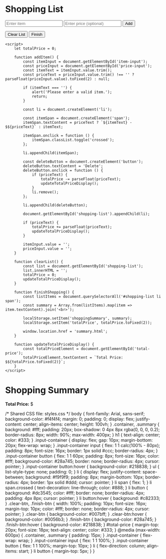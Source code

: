 
<!DOCTYPE html>
<html lang="en">
<head>
    <meta charset="UTF-8">
    <meta name="viewport" content="width=device-width, initial-scale=1.0">
    <title>Shopping List App</title>
    <link rel="stylesheet" href="styles.css">
</head>
<body>
    <div class="container">
        <h1>Shopping List</h1>
        <div class="input-container">
            <input type="text" id="item-input" placeholder="Enter item">
            <input type="number" id="price-input" placeholder="Enter price (optional)" min="0" step="0.01">
            <button onclick="addItem()">Add</button>
        </div>
        <ul id="shopping-list"></ul>
        <button class="clear-btn" onclick="clearList()">Clear List</button>
        <button class="finish-btn" onclick="finishShopping()">Finish</button>
        <div id="total-price"></div>
    </div>

    <script>
        let totalPrice = 0;

        function addItem() {
            const itemInput = document.getElementById('item-input');
            const priceInput = document.getElementById('price-input');
            const itemText = itemInput.value.trim();
            const priceText = priceInput.value.trim() !== '' ? parseFloat(priceInput.value).toFixed(2) : null;

            if (itemText === '') {
                alert('Please enter a valid item.');
                return;
            }

            const li = document.createElement('li');

            const itemSpan = document.createElement('span');
            itemSpan.textContent = priceText ? `${itemText} - $${priceText}` : itemText;

            itemSpan.onclick = function () {
                itemSpan.classList.toggle('crossed');
            };

            li.appendChild(itemSpan);

            const deleteButton = document.createElement('button');
            deleteButton.textContent = 'Delete';
            deleteButton.onclick = function () {
                if (priceText) {
                    totalPrice -= parseFloat(priceText);
                    updateTotalPriceDisplay();
                }
                li.remove();
            };

            li.appendChild(deleteButton);

            document.getElementById('shopping-list').appendChild(li);

            if (priceText) {
                totalPrice += parseFloat(priceText);
                updateTotalPriceDisplay();
            }

            itemInput.value = '';
            priceInput.value = '';
        }

        function clearList() {
            const list = document.getElementById('shopping-list');
            list.innerHTML = '';
            totalPrice = 0;
            updateTotalPriceDisplay();
        }

        function finishShopping() {
            const listItems = document.querySelectorAll('#shopping-list li span');
            const summary = Array.from(listItems).map(item => item.textContent).join('<br>');

            localStorage.setItem('shoppingSummary', summary);
            localStorage.setItem('totalPrice', totalPrice.toFixed(2));

            window.location.href = 'summary.html';
        }

        function updateTotalPriceDisplay() {
            const totalPriceElement = document.getElementById('total-price');
            totalPriceElement.textContent = `Total Price: $${totalPrice.toFixed(2)}`;
        }
    </script>
</body>
</html>


<!DOCTYPE html>
<html lang="en">
<head>
    <meta charset="UTF-8">
    <meta name="viewport" content="width=device-width, initial-scale=1.0">
    <title>Shopping Summary</title>
    <link rel="stylesheet" href="styles.css">
</head>
<body>
    <div class="summary">
        <h1>Shopping Summary</h1>
        <p id="summary-content"></p>
        <p><strong>Total Price:</strong> $<span id="total-price"></span></p>
    </div>
    <script>
        document.getElementById('summary-content').innerHTML = localStorage.getItem('shoppingSummary');
        document.getElementById('total-price').textContent = localStorage.getItem('totalPrice');
    </script>
</body>
</html>

/* Shared CSS file: styles.css */
body {
    font-family: Arial, sans-serif;
    background-color: #f4f4f4;
    margin: 0;
    padding: 0;
    display: flex;
    justify-content: center;
    align-items: center;
    height: 100vh;
}
.container, .summary {
    background: #fff;
    padding: 20px;
    box-shadow: 0 4px 8px rgba(0, 0, 0, 0.2);
    border-radius: 8px;
    width: 90%;
    max-width: 400px;
}
h1 {
    text-align: center;
    color: #333;
}
.input-container {
    display: flex;
    gap: 10px;
    margin-bottom: 20px;
    flex-wrap: wrap;
}
.input-container input {
    flex: 1 1 calc(100% - 80px);
    padding: 8px;
    font-size: 16px;
    border: 1px solid #ccc;
    border-radius: 4px;
}
.input-container button {
    flex: 1 1 60px;
    padding: 8px;
    font-size: 16px;
    color: #fff;
    background-color: #28a745;
    border: none;
    border-radius: 4px;
    cursor: pointer;
}
.input-container button:hover {
    background-color: #218838;
}
ul {
    list-style-type: none;
    padding: 0;
}
li {
    display: flex;
    justify-content: space-between;
    background: #f9f9f9;
    padding: 8px;
    margin-bottom: 10px;
    border-radius: 4px;
    border: 1px solid #ddd;
    cursor: pointer;
}
li span {
    flex: 1;
}
li span.crossed {
    text-decoration: line-through;
    color: #888;
}
li button {
    background: #dc3545;
    color: #fff;
    border: none;
    border-radius: 4px;
    padding: 4px 8px;
    cursor: pointer;
}
li button:hover {
    background: #c82333;
}
.clear-btn, .finish-btn {
    width: 100%;
    padding: 10px;
    font-size: 16px;
    margin-top: 10px;
    color: #fff;
    border: none;
    border-radius: 4px;
    cursor: pointer;
}
.clear-btn {
    background-color: #007bff;
}
.clear-btn:hover {
    background-color: #0056b3;
}
.finish-btn {
    background-color: #28a745;
}
.finish-btn:hover {
    background-color: #218838;
}
#total-price {
    margin-top: 20px;
    font-size: 18px;
    text-align: center;
    color: #333;
}
@media (max-width: 600px) {
    .container, .summary {
        padding: 15px;
    }
    .input-container {
        flex-wrap: wrap;
    }
    .input-container input {
        flex: 1 1 100%;
    }
    .input-container button {
        flex: 1 1 100%;
        margin-top: 10px;
    }
    li {
        flex-direction: column;
        align-items: start;
    }
    li button {
        margin-top: 5px;
    }
}
